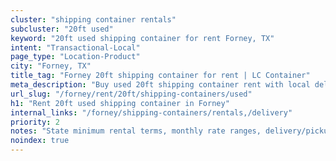 ```yaml
---
cluster: "shipping container rentals"
subcluster: "20ft used"
keyword: "20ft used shipping container for rent Forney, TX"
intent: "Transactional-Local"
page_type: "Location-Product"
city: "Forney, TX"
title_tag: "Forney 20ft shipping container for rent | LC Container"
meta_description: "Buy used 20ft shipping container rent with local delivery in Forney, TX. LC Container — local Since 2003. Request a fast quote today."
url_slug: "/forney/rent/20ft/shipping-containers/used"
h1: "Rent 20ft used shipping container in Forney"
internal_links: "/forney/shipping-containers/rentals,/delivery"
priority: 2
notes: "State minimum rental terms, monthly rate ranges, delivery/pickup fees, service area."
noindex: true
---
```


<!-- TODO: Add unique city/inventory copy, images, and internal links here. -->
